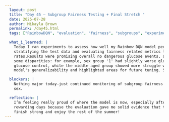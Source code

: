 ```yaml
---
  layout: post  
  title: "Day 45 – Subgroup Fairness Testing + Final Stretch "  
  date: 2025-07-28  
  author: Mikayla Brown  
  permalink: /day45.html  
  tags: ["RainbowDQN", "evaluation", "fairness", "subgroups", "experiments"]

  what_i_learned: |
    Today I ran experiments to assess how well my Rainbow DQN model performs across demographic subgroups like sex and age. The method involved
    stratifying the test data and evaluating fairness related metrics like average reward, glucose/BP time-in-range (TIR), and convergence
    rates.Results were promising overall no dangerous glucose events, and the model reached 75% convergence rate. Subgroup analysis revealed
    some disparities: for example, sex group '1' had slightly worse glucose and BP TIR than group '0'. Age-wise, the elderly group had the best 
    glucose control, while the middle aged group showed more struggle with glucose TIR. Despite these disparities, this test helped validate the
    model's generalizability and highlighted areas for future tuning. Super proud the model is holding up this well in the final stretch!

  blockers: |
    Nothing major today—just continued monitoring of subgroup fairness and trying to understand the causes of small disparities across age and   
    sex.

  reflection: |
    I’m feeling really proud of where the model is now, especially after how rough things were a few weeks ago. This was one of the most
    rewarding days because the evaluation gave me solid evidence that things are working. Also, I’m so happy this is the last week ready to
    finish strong and enjoy the rest of the summer!
---
```

